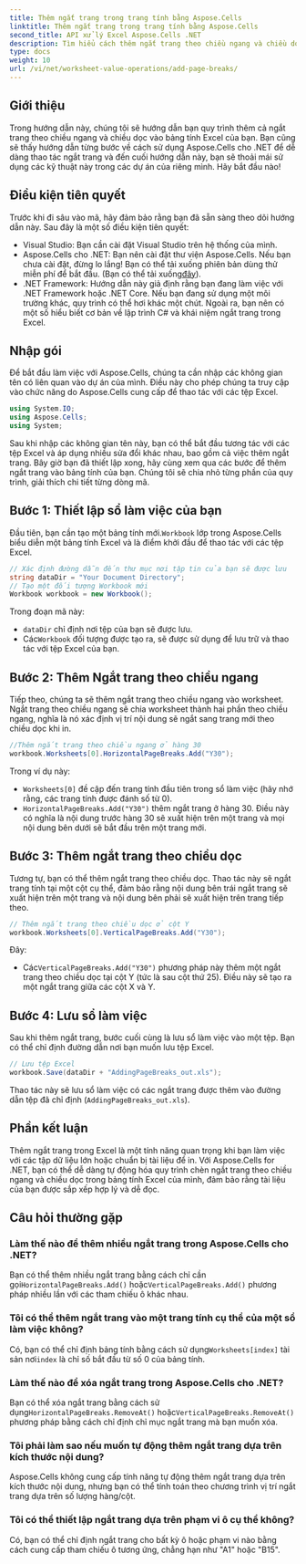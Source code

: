```yaml
---
title: Thêm ngắt trang trong trang tính bằng Aspose.Cells
linktitle: Thêm ngắt trang trong trang tính bằng Aspose.Cells
second_title: API xử lý Excel Aspose.Cells .NET
description: Tìm hiểu cách thêm ngắt trang theo chiều ngang và chiều dọc trong Excel bằng Aspose.Cells cho .NET với hướng dẫn từng bước này. Làm cho các tệp Excel của bạn thân thiện với máy in.
type: docs
weight: 10
url: /vi/net/worksheet-value-operations/add-page-breaks/
---
```

## Giới thiệu
Trong hướng dẫn này, chúng tôi sẽ hướng dẫn bạn quy trình thêm cả ngắt trang theo chiều ngang và chiều dọc vào bảng tính Excel của bạn. Bạn cũng sẽ thấy hướng dẫn từng bước về cách sử dụng Aspose.Cells cho .NET để dễ dàng thao tác ngắt trang và đến cuối hướng dẫn này, bạn sẽ thoải mái sử dụng các kỹ thuật này trong các dự án của riêng mình. Hãy bắt đầu nào!
## Điều kiện tiên quyết
Trước khi đi sâu vào mã, hãy đảm bảo rằng bạn đã sẵn sàng theo dõi hướng dẫn này. Sau đây là một số điều kiện tiên quyết:
- Visual Studio: Bạn cần cài đặt Visual Studio trên hệ thống của mình.
-  Aspose.Cells cho .NET: Bạn nên cài đặt thư viện Aspose.Cells. Nếu bạn chưa cài đặt, đừng lo lắng! Bạn có thể tải xuống phiên bản dùng thử miễn phí để bắt đầu. (Bạn có thể tải xuống[đây](https://releases.aspose.com/cells/net/)).
- .NET Framework: Hướng dẫn này giả định rằng bạn đang làm việc với .NET Framework hoặc .NET Core. Nếu bạn đang sử dụng một môi trường khác, quy trình có thể hơi khác một chút.
Ngoài ra, bạn nên có một số hiểu biết cơ bản về lập trình C# và khái niệm ngắt trang trong Excel.
## Nhập gói
Để bắt đầu làm việc với Aspose.Cells, chúng ta cần nhập các không gian tên có liên quan vào dự án của mình. Điều này cho phép chúng ta truy cập vào chức năng do Aspose.Cells cung cấp để thao tác với các tệp Excel.
```csharp
using System.IO;
using Aspose.Cells;
using System;
```
Sau khi nhập các không gian tên này, bạn có thể bắt đầu tương tác với các tệp Excel và áp dụng nhiều sửa đổi khác nhau, bao gồm cả việc thêm ngắt trang.
Bây giờ bạn đã thiết lập xong, hãy cùng xem qua các bước để thêm ngắt trang vào bảng tính của bạn. Chúng tôi sẽ chia nhỏ từng phần của quy trình, giải thích chi tiết từng dòng mã.
## Bước 1: Thiết lập sổ làm việc của bạn
 Đầu tiên, bạn cần tạo một bảng tính mới.`Workbook` lớp trong Aspose.Cells biểu diễn một bảng tính Excel và là điểm khởi đầu để thao tác với các tệp Excel.
```csharp
// Xác định đường dẫn đến thư mục nơi tập tin của bạn sẽ được lưu
string dataDir = "Your Document Directory";
// Tạo một đối tượng Workbook mới
Workbook workbook = new Workbook();
```
Trong đoạn mã này:
- `dataDir` chỉ định nơi tệp của bạn sẽ được lưu.
-  Các`Workbook` đối tượng được tạo ra, sẽ được sử dụng để lưu trữ và thao tác với tệp Excel của bạn.
## Bước 2: Thêm Ngắt trang theo chiều ngang
Tiếp theo, chúng ta sẽ thêm ngắt trang theo chiều ngang vào worksheet. Ngắt trang theo chiều ngang sẽ chia worksheet thành hai phần theo chiều ngang, nghĩa là nó xác định vị trí nội dung sẽ ngắt sang trang mới theo chiều dọc khi in.
```csharp
//Thêm ngắt trang theo chiều ngang ở hàng 30
workbook.Worksheets[0].HorizontalPageBreaks.Add("Y30");
```
Trong ví dụ này:
- `Worksheets[0]` đề cập đến trang tính đầu tiên trong sổ làm việc (hãy nhớ rằng, các trang tính được đánh số từ 0).
- `HorizontalPageBreaks.Add("Y30")` thêm ngắt trang ở hàng 30. Điều này có nghĩa là nội dung trước hàng 30 sẽ xuất hiện trên một trang và mọi nội dung bên dưới sẽ bắt đầu trên một trang mới.
## Bước 3: Thêm ngắt trang theo chiều dọc
Tương tự, bạn có thể thêm ngắt trang theo chiều dọc. Thao tác này sẽ ngắt trang tính tại một cột cụ thể, đảm bảo rằng nội dung bên trái ngắt trang sẽ xuất hiện trên một trang và nội dung bên phải sẽ xuất hiện trên trang tiếp theo.
```csharp
// Thêm ngắt trang theo chiều dọc ở cột Y
workbook.Worksheets[0].VerticalPageBreaks.Add("Y30");
```
Đây:
-  Các`VerticalPageBreaks.Add("Y30")` phương pháp này thêm một ngắt trang theo chiều dọc tại cột Y (tức là sau cột thứ 25). Điều này sẽ tạo ra một ngắt trang giữa các cột X và Y.
## Bước 4: Lưu sổ làm việc
Sau khi thêm ngắt trang, bước cuối cùng là lưu sổ làm việc vào một tệp. Bạn có thể chỉ định đường dẫn nơi bạn muốn lưu tệp Excel.
```csharp
// Lưu tệp Excel
workbook.Save(dataDir + "AddingPageBreaks_out.xls");
```
Thao tác này sẽ lưu sổ làm việc có các ngắt trang được thêm vào đường dẫn tệp đã chỉ định (`AddingPageBreaks_out.xls`).
## Phần kết luận
Thêm ngắt trang trong Excel là một tính năng quan trọng khi bạn làm việc với các tập dữ liệu lớn hoặc chuẩn bị tài liệu để in. Với Aspose.Cells for .NET, bạn có thể dễ dàng tự động hóa quy trình chèn ngắt trang theo chiều ngang và chiều dọc trong bảng tính Excel của mình, đảm bảo rằng tài liệu của bạn được sắp xếp hợp lý và dễ đọc.
## Câu hỏi thường gặp
### Làm thế nào để thêm nhiều ngắt trang trong Aspose.Cells cho .NET?
 Bạn có thể thêm nhiều ngắt trang bằng cách chỉ cần gọi`HorizontalPageBreaks.Add()` hoặc`VerticalPageBreaks.Add()` phương pháp nhiều lần với các tham chiếu ô khác nhau.
### Tôi có thể thêm ngắt trang vào một trang tính cụ thể của một sổ làm việc không?
 Có, bạn có thể chỉ định bảng tính bằng cách sử dụng`Worksheets[index]` tài sản nơi`index` là chỉ số bắt đầu từ số 0 của bảng tính.
### Làm thế nào để xóa ngắt trang trong Aspose.Cells cho .NET?
 Bạn có thể xóa ngắt trang bằng cách sử dụng`HorizontalPageBreaks.RemoveAt()` hoặc`VerticalPageBreaks.RemoveAt()` phương pháp bằng cách chỉ định chỉ mục ngắt trang mà bạn muốn xóa.
### Tôi phải làm sao nếu muốn tự động thêm ngắt trang dựa trên kích thước nội dung?
Aspose.Cells không cung cấp tính năng tự động thêm ngắt trang dựa trên kích thước nội dung, nhưng bạn có thể tính toán theo chương trình vị trí ngắt trang dựa trên số lượng hàng/cột.
### Tôi có thể thiết lập ngắt trang dựa trên phạm vi ô cụ thể không?
Có, bạn có thể chỉ định ngắt trang cho bất kỳ ô hoặc phạm vi nào bằng cách cung cấp tham chiếu ô tương ứng, chẳng hạn như "A1" hoặc "B15".

